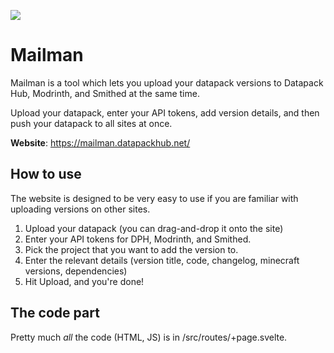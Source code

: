 ![](https://cdn.discordapp.com/attachments/1129493191847071875/1147217243751583865/image.png)

# Mailman

Mailman is a tool which lets you upload your datapack versions to Datapack Hub, Modrinth, and Smithed at the same time.

Upload your datapack, enter your API tokens, add version details, and then push your datapack to all sites at once.

**Website**: https://mailman.datapackhub.net/

## How to use

The website is designed to be very easy to use if you are familiar with uploading versions on other sites.

1. Upload your datapack (you can drag-and-drop it onto the site)
2. Enter your API tokens for DPH, Modrinth, and Smithed.
3. Pick the project that you want to add the version to.
4. Enter the relevant details (version title, code, changelog, minecraft versions, dependencies)
5. Hit Upload, and you're done!

## The code part
Pretty much *all* the code (HTML, JS) is in /src/routes/+page.svelte. 